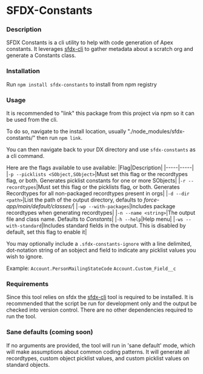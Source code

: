 # SFDX-Constants

### Description
SFDX Constants is a cli utility to help with code generation of Apex constants. It leverages [sfdx-cli](https://developer.salesforce.com/tools/sfdxcli) to gather metadata about a scratch org and generate a Constants class.

### Installation
Run `npm install sfdx-constants` to install from npm registry

### Usage
It is recommended to "link" this package from this project via npm so it can be used from the cli.

To do so, navigate to the install location, usually "./node_modules/sfdx-constants/"
then run
`npm link`.

You can then navigate back to your DX directory and use `sfdx-constants` as a cli command.

Here are the flags available to use available:
|Flag|Description|
|-----|-----|
|`-p --picklists <SObject,SObject>`|Must set this flag or the recordtypes flag, or both. Generates picklist constants for one or more SObjects|
|`-r --recordtypes`|Must set this flag or the picklists flag, or both. Generates Recordtypes for all non-packaged recordtypes present in orgs|
|`-d --dir <path>`|List the path of the output directory, defaults to _force-app/main/default/classes/_|
|`-wp --with-packages`|Includes package recordtypes when generating recordtypes|
|`-n --name <string>`|The output file and class name. Defaults to _Constants_|
|`-h --help`|Help menu|
|`-ws --with-standard`|Includes standard fields in the output. This is disabled by default, set this flag to enable it|

You may optionally include a `.sfdx-constants-ignore` with a line delimited, dot-notation string of an sobject and field to indicate any picklist values you wish to ignore.

Example:
`Account.PersonMailingStateCode`
`Account.Custom_Field__c`

### Requirements
Since this tool relies on sfdx the [sfdx-cli](https://developer.salesforce.com/tools/sfdxcli) tool is required to be installed. It is recommended that the script be run for development only and the output be checked into version control. There are no other dependencies required to run the tool.

### Sane defaults (coming soon)
If no arguments are provided, the tool will run in 'sane default' mode, which will make assumptions about common coding patterns. It will generate all recordtypes, custom object picklist values, and custom picklist values on standard objects. 
